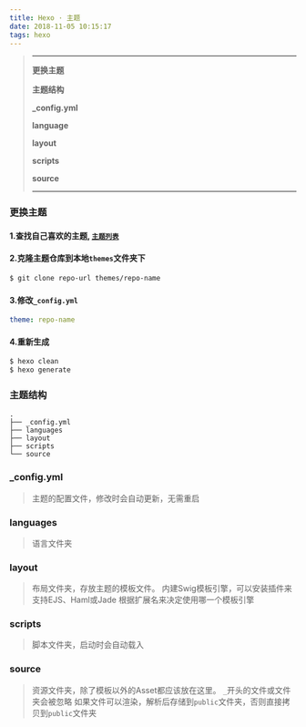 ```yaml
---
title: Hexo · 主题
date: 2018-11-05 10:15:17
tags: hexo
---
```


> ---
> **更换主题**
>
> **主题结构**
>
> **\_config.yml**
>
> **language**
>
> **layout**
>
> **scripts**
>
> **source**
>
> ---

<!-- more -->

### 更换主题 
#### 1.查找自己喜欢的主题, [`主题列表`](https://hexo.io/themes/)

#### 2.克隆主题仓库到本地`themes`文件夹下

```bash
$ git clone repo-url themes/repo-name
```

#### 3.修改`_config.yml`

```yaml _config.yml
theme: repo-name
```

#### 4.重新生成

```bash
$ hexo clean
$ hexo generate
```

### 主题结构

```
.
├── _config.yml
├── languages
├── layout
├── scripts
└── source
```

### \_config.yml

> 主题的配置文件，修改时会自动更新，无需重启

### languages

> 语言文件夹

### layout

> 布局文件夹，存放主题的模板文件。
> 内建Swig模板引擎，可以安装插件来支持EJS、Haml或Jade
> 根据扩展名来决定使用哪一个模板引擎

### scripts

> 脚本文件夹，启动时会自动载入

### source

> 资源文件夹，除了模板以外的Asset都应该放在这里。
> `_`开头的文件或文件夹会被忽略
> 如果文件可以渲染，解析后存储到`public`文件夹，否则直接拷贝到`public`文件夹
